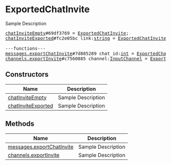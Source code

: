# ExportedChatInvite

Sample Description

<pre>
<a href="../constructor/chatInviteEmpty.md">chatInviteEmpty</a>#69df3769 = <a href="../type/ExportedChatInvite.md">ExportedChatInvite</a>;
<a href="../constructor/chatInviteExported.md">chatInviteExported</a>#fc2e05bc link:<a href="../type/string.md">string</a> = <a href="../type/ExportedChatInvite.md">ExportedChatInvite</a>;

---functions---
<a href="../method/messages.exportChatInvite.md">messages.exportChatInvite</a>#7d885289 chat_id:<a href="../type/int.md">int</a> = <a href="../type/ExportedChatInvite.md">ExportedChatInvite</a>;
<a href="../method/channels.exportInvite.md">channels.exportInvite</a>#c7560885 channel:<a href="../type/InputChannel.md">InputChannel</a> = <a href="../type/ExportedChatInvite.md">ExportedChatInvite</a>;
</pre>

## Constructors

| Name | Description |
|------|-------------|
| [chatInviteEmpty](../constructor/chatInviteEmpty.md) | Sample Description |
| [chatInviteExported](../constructor/chatInviteExported.md) | Sample Description |

## Methods

| Name | Description |
|------|-------------|
| [messages.exportChatInvite](../method/messages.exportChatInvite.md) | Sample Description |
| [channels.exportInvite](../method/channels.exportInvite.md) | Sample Description |
